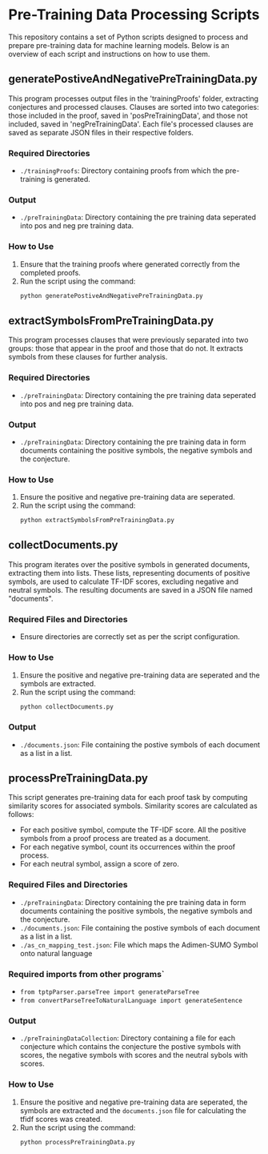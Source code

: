 # Pre-Training Data Processing Scripts

This repository contains a set of Python scripts designed to process and prepare pre-training data for machine learning models. Below is an overview of each script and instructions on how to use them.

## generatePostiveAndNegativePreTrainingData.py

This program processes output files in the 'trainingProofs' folder, extracting conjectures and processed clauses. Clauses are sorted into two categories: those included in the proof, saved in 'posPreTrainingData', and those not included, saved in 'negPreTrainingData'. Each file's processed clauses are saved as separate JSON files in their respective folders.

### Required Directories
- `./trainingProofs`: Directory containing proofs from which the pre-training is generated.

### Output
- `./preTrainingData`: Directory containing the pre training data seperated into pos and neg pre training data.

### How to Use
1. Ensure that the training proofs where generated correctly from the completed proofs.
2. Run the script using the command:
    ```sh
    python generatePostiveAndNegativePreTrainingData.py
    ```

## extractSymbolsFromPreTrainingData.py

This program processes clauses that were previously separated into two groups: those that appear in the proof and those that do not. It extracts symbols from these clauses for further analysis.

### Required Directories
- `./preTrainingData`: Directory containing the pre training data seperated into pos and neg pre training data.

### Output
- `./preTrainingData`: Directory containing the pre training data in form documents containing the positive symbols, the negative symbols and the conjecture. 

### How to Use
1. Ensure the positive and negative pre-training data are seperated.
2. Run the script using the command:
    ```sh
    python extractSymbolsFromPreTrainingData.py
    ```

## collectDocuments.py

This program iterates over the positive symbols in generated documents, extracting them into lists. These lists, representing documents of positive symbols, are used to calculate TF-IDF scores, excluding negative and neutral symbols. The resulting documents are saved in a JSON file named "documents".

### Required Files and Directories
- Ensure directories are correctly set as per the script configuration.

### How to Use
1. Ensure the positive and negative pre-training data are seperated and the symbols are extracted.
2. Run the script using the command:
    ```sh
    python collectDocuments.py
    ```
    
### Output
- `./documents.json`: File containing the postive symbols of each document as a list in a list. 

## processPreTrainingData.py
This script generates pre-training data for each proof task by computing similarity scores for associated symbols.
Similarity scores are calculated as follows:
- For each positive symbol, compute the TF-IDF score. All the positive symbols from a proof process are treated as a document.
- For each negative symbol, count its occurrences within the proof process.
- For each neutral symbol, assign a score of zero.

### Required Files and Directories
-  `./preTrainingData`: Directory containing the pre training data in form documents containing the positive symbols, the negative symbols and the conjecture. 
-  `./documents.json`: File containing the postive symbols of each document as a list in a list. 
- `./as_cn_mapping_test.json`: File which maps the Adimen-SUMO Symbol onto natural language

### Required imports from other programs`
- `from tptpParser.parseTree import generateParseTree`
- `from convertParseTreeToNaturalLanguage import generateSentence`

### Output
- `./preTrainingDataCollection`: Directory containing a file for each conjecture which contains the conjecture the postive symbols with scores, the negative symbols with scores and the neutral sybols with scores. 

### How to Use
1. Ensure the positive and negative pre-training data are seperated, the symbols are extracted and the `documents.json` file for calculating the tfidf scores was created.
2. Run the script using the command:
    ```sh
    python processPreTrainingData.py
    ```
